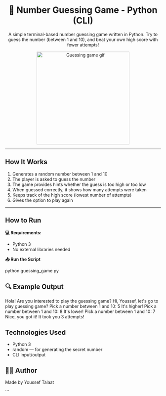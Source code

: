 <h1 align="center">🎯 Number Guessing Game - Python (CLI)</h1>

<p align="center">
  A simple terminal-based number guessing game written in Python.  
  Try to guess the number (between 1 and 10), and beat your own high score with fewer attempts!
</p>

<p align="center">
  <img src="https://media.giphy.com/media/l3q2K5jinAlChoCLS/giphy.gif" width="300" alt="Guessing game gif" />
</p>

---

<h2> How It Works</h2>
<ol>
  <li>Generates a random number between 1 and 10</li>
  <li>The player is asked to guess the number</li>
  <li>The game provides hints whether the guess is too high or too low</li>
  <li>When guessed correctly, it shows how many attempts were taken</li>
  <li>Keeps track of the high score (lowest number of attempts)</li>
  <li>Gives the option to play again</li>
</ol>

---

<h2> How to Run</h2>

<p><strong>💻 Requirements:</strong></p>
<ul>
  <li>Python 3</li>
  <li>No external libraries needed</li>
</ul>

<p><strong>📥 Run the Script</strong></p>
python guessing_game.py

<h2>🔍 Example Output</h2>

Hola! Are you interested to play the guessing game?
Hi, Youssef, let's go to play guessing game?
Pick a number between 1 and 10: 5
It's higher!
Pick a number between 1 and 10: 8
It's lower!
Pick a number between 1 and 10: 7
Nice, you got it!
It took you 3 attempts!

<h2> Technologies Used</h2> 

<ul> 
  <li> Python 3</li>
  <li>random — for generating the secret number</li>
  <li> CLI input/output</li>
</ul>
<h2>👨‍💻 Author</h2> <p>Made by Youssef Talaat</p> ```
